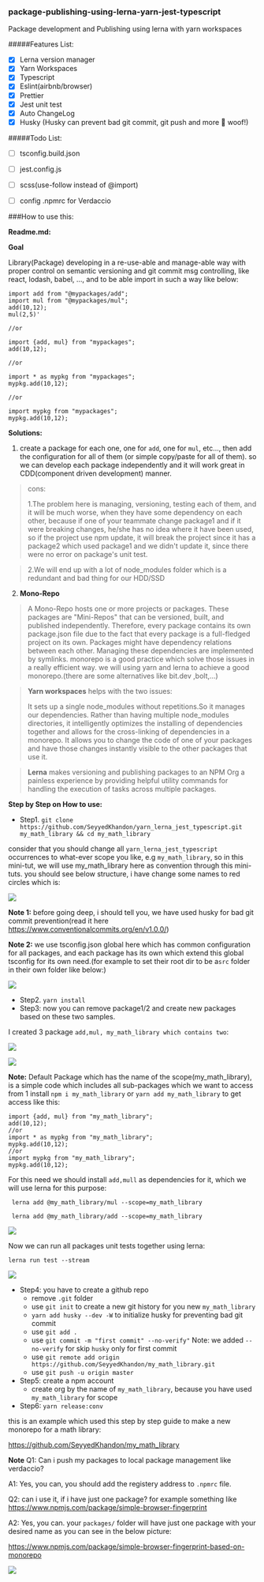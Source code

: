 ### package-publishing-using-lerna-yarn-jest-typescript

Package development and Publishing using lerna with yarn workspaces


#####Features List:

- [x] Lerna version manager
- [x] Yarn Workspaces
- [x] Typescript
- [x] Eslint(airbnb/browser)
- [x] Prettier
- [x] Jest unit test
- [x] Auto ChangeLog
- [x] Husky (Husky can prevent bad git commit, git push and more 🐶 woof!)

#####Todo List:

- [ ] tsconfig.build.json
- [ ] jest.config.js
- [ ] scss(use-follow instead of @import) 
- [ ] config .npmrc for Verdaccio



###How to use this:

**Readme.md:**

**Goal**

Library(Package) developing in a re-use-able and manage-able way with proper control on semantic versioning and git commit msg controlling, like react, lodash, babel, ..., and to be able import in such a way like below:

```
import add from "@mypackages/add";
import mul from "@mypackages/mul";
add(10,12);
mul(2,5)'

//or

import {add, mul} from "mypackages";
add(10,12);

//or 

import * as mypkg from "mypackages";
mypkg.add(10,12);

//or 

import mypkg from "mypackages";
mypkg.add(10,12);
```

**Solutions:**

1. create a package for each one, one for `add`, one for `mul`, etc..., then add the configuration for all of them (or simple copy/paste for all of them). so we can develop each package independently and it will work great in CDD(component driven development) manner.

> cons:
> 
> 1.The problem here is managing, versioning, testing each of them, and it will be much worse, when they have some dependency on each other, because if one of your teammate change package1 and if it were breaking changes, he/she has no idea where it have been used, so if the project use npm update, it will break the project since it has a package2 which used package1 and we didn't update it, since there  were no error on package's unit test.

> 2.We will end up with a lot of node_modules folder which is a redundant and bad thing for our HDD/SSD


2. **Mono-Repo**

> A Mono-Repo hosts one or more projects or packages. These packages are "Mini-Repos" that can be versioned, built, and published independently. Therefore, every package contains its own package.json file due to the fact that every package is a full-fledged project on its own. Packages might have dependency relations between each other. Managing these dependencies are implemented by symlinks. monorepo is a good practice which solve those issues in a really efficient way. we will using yarn and lerna to achieve a good monorepo.(there are some alternatives like bit.dev ,bolt,...)


> **Yarn workspaces** helps with the two issues:
> 
> It sets up a single node_modules without repetitions.So it manages our dependencies. Rather than having multiple node_modules directories, it intelligently optimizes the installing of dependencies together and allows for the cross-linking of dependencies in a monorepo.
> It allows you to change the code of one of your packages and have those changes instantly visible to the other packages that use it.

> **Lerna** makes versioning and publishing packages to an NPM Org a painless experience by providing helpful utility commands for handling the execution of tasks across multiple packages.


**Step by Step on How to use:**

- Step1. `git clone https://github.com/SeyyedKhandon/yarn_lerna_jest_typescript.git my_math_library && cd my_math_library`

consider that you should change all `yarn_lerna_jest_typescript` occurrences to what-ever scope you like, e.g `my_math_library`, so in this mini-tut, we will use my_math_library here as convention through this mini-tuts. you should see below structure, i have change some names to red circles which is:

![](tuts_images/1.png)

**Note 1:** before going deep, i should tell you, we have used husky for bad git commit prevention(read it here https://www.conventionalcommits.org/en/v1.0.0/)

**Note 2:** we use tsconfig.json global here which has common configuration for all packages, and each package has its own which extend this global tsconfig for its own need.(for example to set their root dir to be a`src` folder in their own folder like below:)


![](tuts_images/2.png)


- Step2. `yarn install`
- Step3: now you can remove package1/2  and create new packages based on these two samples.

I created 3 package `add,mul, my_math_library which contains two`:

![](tuts_images/3.png)

![](tuts_images/4.png)

**Note:** Default Package which has the name of the scope(my_math_library), is a simple code which includes all sub-packages which we want to access from 1 install `npm i my_math_library` or `yarn add my_math_library`  to get access like this:

```
import {add, mul} from "my_math_library";
add(10,12);
//or 
import * as mypkg from "my_math_library";
mypkg.add(10,12);
//or 
import mypkg from "my_math_library";
mypkg.add(10,12);
```
For this need we should install `add,mull` as dependencies for it, which we will use lerna for this purpose:

` lerna add @my_math_library/mul --scope=my_math_library`

` lerna add @my_math_library/add --scope=my_math_library`

![](tuts_images/5.png)

Now we can run all packages unit tests together using lerna:

`lerna run test --stream`

![](tuts_images/6.png)

- Step4: you have to create a github repo
    - remove `.git` folder
    - use `git init` to create a new git history for you new `my_math_library`
    - `yarn add husky --dev -W` to initialize husky for preventing bad git commit
    - use `git add .`
    - use `git commit -m "first commit" --no-verify"` Note: we added `--no-verify` for skip `husky` only for first commit
    - use `git remote add origin https://github.com/SeyyedKhandon/my_math_library.git`
    - use `git push -u origin master`
- Step5: create a npm account
    - create org by the name of `my_math_library`, because you have used `my_math_library` for scope
- Step6: `yarn release:conv`

this is an example which used this step by step guide to make a new monorepo for a math library:

https://github.com/SeyyedKhandon/my_math_library


**Note** 
Q1: Can i push my packages to local package management like verdaccio?

A1: Yes, you can, you should add the registery address to `.npmrc` file.

Q2: can i use it, if i have just one package? for example something like https://www.npmjs.com/package/simple-browser-fingerprint

A2: Yes, you can. your `packages/` folder will have just one package with your desired name as 
you can see in the below picture:

https://www.npmjs.com/package/simple-browser-fingerprint-based-on-monorepo

![](tuts_images/7.png)



 
